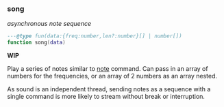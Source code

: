 ### song

_asynchronous note sequence_

```lua
---@type fun(data:{freq:number,len?:number}[] | number[])
function song(data)
```

**WIP**

Play a series of notes similar to [note](#note) command. Can pass in an array of numbers for the frequencies, or an array of 2 numbers as an array nested.

As sound is an independent thread, sending notes as a sequence with a single command is more likely to stream without break or interruption.
